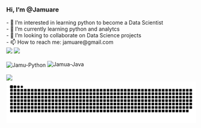<h3>Hi, I’m @Jamuare</h3>
- 👀 I’m interested in learning python to become a Data Scientist<br>
- 🌱 I’m currently learning python and analytcs<br>
- 💞️ I’m looking to collaborate on Data Science projects<br>
- 📫 How to reach me: jamuare@gmail.com
<div>
  <img height="180em" src="https://github-readme-stats.vercel.app/api?username=jamuare&show_icons=true&theme=highcontrast"/> 
  <img height="180em" src="https://github-readme-stats.vercel.app/api/top-langs/?username=jamuare&layout=compact&theme=highcontrast"/>
</div>
<div><br>
            <img align="center" alt="Jamu-Python" height="80" width="100" src="https://cdn.jsdelivr.net/gh/devicons/devicon/icons/python/python-original-wordmark.svg"/>
            <img aign="center" alt="Jamua-Java" height="80" width="100" src="https://external-content.duckduckgo.com/iu/?u=https%3A%2F%2Fupload.wikimedia.org%2Fwikipedia%2Fen%2Fthumb%2F3%2F30%2FJava_programming_language_logo.svg%2F1200px-Java_programming_language_logo.svg.png&f=1&nofb=1"/>
</div>
<br>
<div>
  <a href="www.linkedin.com/in/jamuare" target="_blank"><img src="https://img.shields.io/badge/LinkedIn-0077B5?style=for-the-badge&logo=linkedin&logoColor=white" target="_blank"></a><br>
  <img align="center" src="https://github.com/Jamuare/Jamuare/blob/output/github-contribution-grid-snake.svg">
</div>
<!---
Jamuare/Jamuare is a ✨ special ✨ repository because its `README.md` (this file) appears on your GitHub profile.
You can click the Preview link to take a look at your changes.
--->


